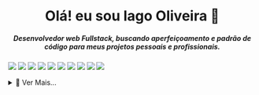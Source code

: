 <h1 align='center'> Olá! eu sou Iago Oliveira 👋 </h1>
<h5 align='center'> Desenvolvedor web Fullstack, buscando aperfeiçoamento e padrão de código para meus projetos pessoais e profissionais. </h5>

<img src="https://img.shields.io/badge/PHP-777BB4?style=for-the-badge&logo=php&logoColor=white"> <img src="https://img.shields.io/badge/HTML-239120?style=for-the-badge&logo=html5&logoColor=white"> <img src="https://img.shields.io/badge/JavaScript-F7DF1E?style=for-the-badge&logo=javascript&logoColor=black"> <img src="https://img.shields.io/badge/CSS-239120?&style=for-the-badge&logo=css3&logoColor=white"> <img src="https://img.shields.io/badge/Node.js-43853D?style=for-the-badge&logo=node.js&logoColor=white"> <img src="https://img.shields.io/badge/Vue.js-35495E?style=for-the-badge&logo=vue.js&logoColor=4FC08D"> <img src="https://img.shields.io/badge/Laravel-FF2D20?style=for-the-badge&logo=laravel&logoColor=white"> <img src="https://img.shields.io/badge/Bootstrap-563D7C?style=for-the-badge&logo=bootstrap&logoColor=white"> <img src="https://img.shields.io/badge/jQuery-0769AD?style=for-the-badge&logo=jquery&logoColor=white"> <img src="https://img.shields.io/badge/MySQL-00000F?style=for-the-badge&logo=mysql&logoColor=white">

<details>
  <summary>📃 Ver Mais...</summary>

### Alguns Projetos

[![ReadMe Card](https://github-readme-stats.vercel.app/api/pin/?username=Mtb-Iago&repo=PeriPeri-Bike-School&show_icons=true&theme=dark)](https://github.com/mtb-iago/github-readme-stats)

[![ReadMe Card](https://github-readme-stats.vercel.app/api/pin/?username=Mtb-Iago&repo=Admissional&show_icons=true&theme=dracula)](https://github.com/mtb-iago/github-readme-stats)

[![ReadMe Card](https://github-readme-stats.vercel.app/api/pin/?username=Mtb-Iago&repo=ProjetoRadio-React-Native&show_icons=true&theme=gruvbox)](https://github.com/mtb-iago/github-readme-stats)



[![Stacks Usadas](https://github-readme-stats.vercel.app/api/top-langs/?username=mtb-iago&layout=compact&show_icons=true&theme=gruvbox)](https://github.com/mtb-iago/github-readme-stats)


![Meus Status no GitHub](https://github-readme-stats.vercel.app/api?username=Mtb-Iago&show_icons=true&theme=dracula)

[<img src="https://img.shields.io/badge/GitHub-100000?style=for-the-badge&logo=github&logoColor=white" />](https://github.com/mtb-iago) [<img src="https://img.shields.io/badge/linkedin-%230077B5.svg?&style=for-the-badge&logo=linkedin&logoColor=white" />](https://www.linkedin.com/in/iago-oliveira-2949211b7/) [<img src = "https://img.shields.io/badge/instagram-%23E4405F.svg?&style=for-the-badge&logo=instagram&logoColor=white">](https://www.instagram.com/USERNAME/) [<img src = "https://img.shields.io/badge/facebook-%231877F2.svg?&style=for-the-badge&logo=facebook&logoColor=white">](https://www.facebook.com/iago.silva.14418)

# Portifólio
- [Sistema de Delivery](https://vitaodelivery.com)
